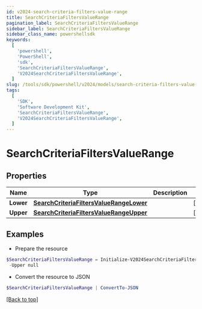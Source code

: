 ```yaml
---
id: v2024-search-criteria-filters-value-range
title: SearchCriteriaFiltersValueRange
pagination_label: SearchCriteriaFiltersValueRange
sidebar_label: SearchCriteriaFiltersValueRange
sidebar_class_name: powershellsdk
keywords:
  [
    'powershell',
    'PowerShell',
    'sdk',
    'SearchCriteriaFiltersValueRange',
    'V2024SearchCriteriaFiltersValueRange',
  ]
slug: /tools/sdk/powershell/v2024/models/search-criteria-filters-value-range
tags:
  [
    'SDK',
    'Software Development Kit',
    'SearchCriteriaFiltersValueRange',
    'V2024SearchCriteriaFiltersValueRange',
  ]
---
```


# SearchCriteriaFiltersValueRange

## Properties

| Name | Type | Description | Notes |
| --- | --- | --- | --- |
| **Lower** | [**SearchCriteriaFiltersValueRangeLower**](search-criteria-filters-value-range-lower) |  | [optional] |
| **Upper** | [**SearchCriteriaFiltersValueRangeUpper**](search-criteria-filters-value-range-upper) |  | [optional] |

## Examples

- Prepare the resource

```powershell
$SearchCriteriaFiltersValueRange = Initialize-V2024SearchCriteriaFiltersValueRange  -Lower null `
 -Upper null
```

- Convert the resource to JSON

```powershell
$SearchCriteriaFiltersValueRange | ConvertTo-JSON
```

[[Back to top]](#)
